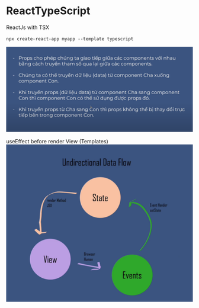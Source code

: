 # ReactTypeScript
ReactJs with TSX


```
npx create-react-app myapp --template typescript
```


![alt text](image.png)



useEffect before render View (Templates)
![alt text](image-1.png)